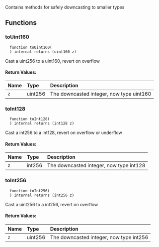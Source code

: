 Contains methods for safely downcasting to smaller types


## Functions
### toUint160
```solidity
  function toUint160(
  ) internal returns (uint160 z)
```
Cast a uint256 to a uint160, revert on overflow



#### Return Values:
| Name                           | Type          | Description                                                                  |
| :----------------------------- | :------------ | :--------------------------------------------------------------------------- |
|`z`| uint256 | The downcasted integer, now type uint160
### toInt128
```solidity
  function toInt128(
  ) internal returns (int128 z)
```
Cast a int256 to a int128, revert on overflow or underflow



#### Return Values:
| Name                           | Type          | Description                                                                  |
| :----------------------------- | :------------ | :--------------------------------------------------------------------------- |
|`z`| int256 | The downcasted integer, now type int128
### toInt256
```solidity
  function toInt256(
  ) internal returns (int256 z)
```
Cast a uint256 to a int256, revert on overflow



#### Return Values:
| Name                           | Type          | Description                                                                  |
| :----------------------------- | :------------ | :--------------------------------------------------------------------------- |
|`z`| uint256 | The downcasted integer, now type int256
